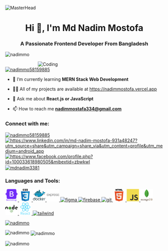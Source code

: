 ![MasterHead](https://i.ibb.co.com/fqrSyBb/Developer.png)

<h1 align="center">Hi 👋, I'm Md Nadim Mostofa</h1>
<h3 align="center">A Passionate Frontend Developer From Bangladesh</h3>

<p align="left"> <img src="https://komarev.com/ghpvc/?username=nadimmo&label=Profile%20views&color=0e75b6&style=flat" alt="nadimmo" /> </p>

<img align="right" alt="Coding" width="400" src="https://i.ibb.co.com/WsXxKy2/profile.jpg">
<p align="left"> <a href="https://twitter.com/nadimmo58159885" target="blank"><img src="https://img.shields.io/twitter/follow/nadimmo58159885?logo=twitter&style=for-the-badge" alt="nadimmo58159885" /></a> </p>

- 🌱 I’m currently learning **MERN Stack Web Development**

- 👨‍💻 All of my projects are available at https://nadimmostofa.vercel.app

- 💬 Ask me about **React.js or JavaScript**

- 📫 How to reach me **nadimmostafa334@gmail.com**
  

<h3 align="left">Connect with me:</h3>
<p align="left">
<a href="https://twitter.com/nadimmo58159885" target="blank"><img align="center" src="https://raw.githubusercontent.com/rahuldkjain/github-profile-readme-generator/master/src/images/icons/Social/twitter.svg" alt="nadimmo58159885" height="30" width="40" /></a>
<a href="https://linkedin.com/in/https://www.linkedin.com/in/md-nadim-mostofa-931a48247?utm_source=share&utm_campaign=share_via&utm_content=profile&utm_medium=android_app" target="blank"><img align="center" src="https://raw.githubusercontent.com/rahuldkjain/github-profile-readme-generator/master/src/images/icons/Social/linked-in-alt.svg" alt="https://www.linkedin.com/in/md-nadim-mostofa-931a48247?utm_source=share&utm_campaign=share_via&utm_content=profile&utm_medium=android_app" height="30" width="40" /></a>
<a href="https://fb.com/https://www.facebook.com/profile.php?id=100033618980505&mibextid=zbwkwl" target="blank"><img align="center" src="https://raw.githubusercontent.com/rahuldkjain/github-profile-readme-generator/master/src/images/icons/Social/facebook.svg" alt="https://www.facebook.com/profile.php?id=100033618980505&mibextid=zbwkwl" height="30" width="40" /></a>
<a href="https://instagram.com/mdnadim3381" target="blank"><img align="center" src="https://raw.githubusercontent.com/rahuldkjain/github-profile-readme-generator/master/src/images/icons/Social/instagram.svg" alt="mdnadim3381" height="30" width="40" /></a>
</p>

<h3 align="left">Languages and Tools:</h3>
<p align="left"> <a href="https://getbootstrap.com" target="_blank" rel="noreferrer"> <img src="https://raw.githubusercontent.com/devicons/devicon/master/icons/bootstrap/bootstrap-plain-wordmark.svg" alt="bootstrap" width="40" height="40"/> </a> <a href="https://www.w3schools.com/css/" target="_blank" rel="noreferrer"> <img src="https://raw.githubusercontent.com/devicons/devicon/master/icons/css3/css3-original-wordmark.svg" alt="css3" width="40" height="40"/> </a> <a href="https://www.docker.com/" target="_blank" rel="noreferrer"> <img src="https://raw.githubusercontent.com/devicons/devicon/master/icons/docker/docker-original-wordmark.svg" alt="docker" width="40" height="40"/> </a> <a href="https://expressjs.com" target="_blank" rel="noreferrer"> <img src="https://raw.githubusercontent.com/devicons/devicon/master/icons/express/express-original-wordmark.svg" alt="express" width="40" height="40"/> </a> <a href="https://www.figma.com/" target="_blank" rel="noreferrer"> <img src="https://www.vectorlogo.zone/logos/figma/figma-icon.svg" alt="figma" width="40" height="40"/> </a> <a href="https://firebase.google.com/" target="_blank" rel="noreferrer"> <img src="https://www.vectorlogo.zone/logos/firebase/firebase-icon.svg" alt="firebase" width="40" height="40"/> </a> <a href="https://git-scm.com/" target="_blank" rel="noreferrer"> <img src="https://www.vectorlogo.zone/logos/git-scm/git-scm-icon.svg" alt="git" width="40" height="40"/> </a> <a href="https://www.w3.org/html/" target="_blank" rel="noreferrer"> <img src="https://raw.githubusercontent.com/devicons/devicon/master/icons/html5/html5-original-wordmark.svg" alt="html5" width="40" height="40"/> </a> <a href="https://developer.mozilla.org/en-US/docs/Web/JavaScript" target="_blank" rel="noreferrer"> <img src="https://raw.githubusercontent.com/devicons/devicon/master/icons/javascript/javascript-original.svg" alt="javascript" width="40" height="40"/> </a> <a href="https://www.mongodb.com/" target="_blank" rel="noreferrer"> <img src="https://raw.githubusercontent.com/devicons/devicon/master/icons/mongodb/mongodb-original-wordmark.svg" alt="mongodb" width="40" height="40"/> </a> <a href="https://nodejs.org" target="_blank" rel="noreferrer"> <img src="https://raw.githubusercontent.com/devicons/devicon/master/icons/nodejs/nodejs-original-wordmark.svg" alt="nodejs" width="40" height="40"/> </a> <a href="https://reactjs.org/" target="_blank" rel="noreferrer"> <img src="https://raw.githubusercontent.com/devicons/devicon/master/icons/react/react-original-wordmark.svg" alt="react" width="40" height="40"/> </a> <a href="https://tailwindcss.com/" target="_blank" rel="noreferrer"> <img src="https://www.vectorlogo.zone/logos/tailwindcss/tailwindcss-icon.svg" alt="tailwind" width="40" height="40"/> </a> </p>

<p align="left"> <a href="https://github.com/ryo-ma/github-profile-trophy"><img src="https://github-profile-trophy.vercel.app/?username=nadimmo" alt="nadimmo" /></a> </p>
<p><img align="left" src="https://github-readme-stats.vercel.app/api/top-langs?username=nadimmo&show_icons=true&locale=en&layout=compact" alt="nadimmo" /></p>

<p>&nbsp;<img align="center" src="https://github-readme-stats.vercel.app/api?username=nadimmo&show_icons=true&locale=en" alt="nadimmo" /></p>

<p><img align="center" src="https://github-readme-streak-stats.herokuapp.com/?user=nadimmo&" alt="nadimmo" /></p>




